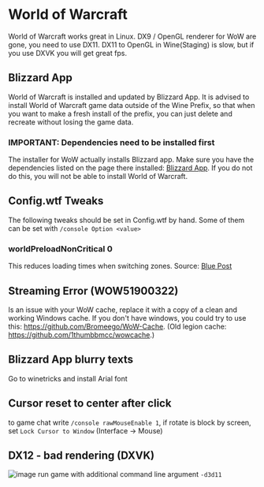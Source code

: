 # World of Warcraft
World of Warcraft works great in Linux. DX9 / OpenGL renderer for WoW are gone, you need to use DX11. DX11 to OpenGL in Wine(Staging) is slow, but if you use DXVK you will get great fps.

## Blizzard App
World of Warcraft is installed and updated by Blizzard App. It is advised to install World of Warcraft game data outside of the Wine Prefix, so that when you want to make a fresh install of the prefix, you can just delete and recreate without losing the game data.

### **IMPORTANT:** Dependencies need to be installed first
The installer for WoW actually installs Blizzard app. Make sure you have the dependencies listed on the page there installed: [Blizzard App](https://github.com/lutris/lutris/wiki/Game:-Blizzard-App). If you do not do this, you will not be able to install World of Warcraft.

## Config.wtf Tweaks
The following tweaks should be set in Config.wtf by hand. Some of them can be set with ```/console Option <value>```

### worldPreloadNonCritical 0
This reduces loading times when switching zones. Source: [Blue Post](https://us.battle.net/forums/en/wow/topic/20749718759?page=151#post-3014)

## Streaming Error (WOW51900322)
Is an issue with your WoW cache, replace it with a copy of a clean and working Windows cache. If you don't have windows, you could try to use this: https://github.com/Bromeego/WoW-Cache. (Old legion cache: https://github.com/1thumbbmcc/wowcache.)

## Blizzard App blurry texts
Go to winetricks and install Arial font

## Cursor reset to center after click
to game chat write `/console rawMouseEnable 1`, if rotate is block by screen, set `Lock Cursor to Window` (Interface -> Mouse)

## DX12 - bad rendering (DXVK)
![image](https://user-images.githubusercontent.com/13171542/87695631-ff8e7b80-c78f-11ea-8994-761fe0ef448f.png)
run game with additional command line argument `-d3d11`
